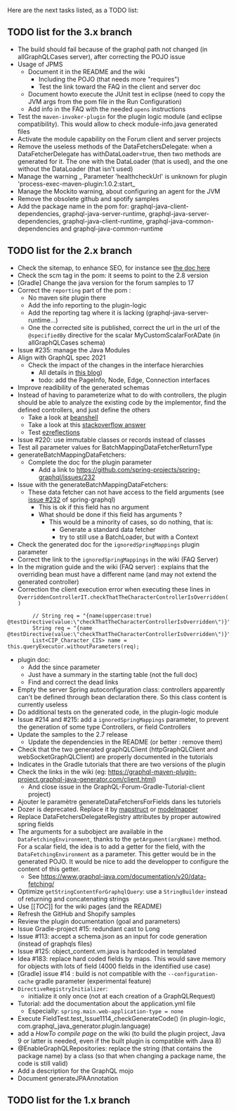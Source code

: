 Here are the next tasks listed, as a TODO list:

## TODO list for the 3.x branch
* The build should fail because of the graphql path not changed (in allGraphQLCases server), after correcting the POJO issue
* Usage of JPMS
    * Document it in the README and the wiki
        * Including the POJO (that needs more "requires")
        * Test the link toward the FAQ in the client and server doc
    * Document howto execute the JUnit test in eclipse (need to copy the JVM args from the pom file in the Run Configuration)
    * Add info in the FAQ with the needed `opens` instructions
* Test the `maven-invoker-plugin` for the plugin logic module (and eclipse compatibility). This would allow to check module-info.java generated files
* Activate the module capability on the Forum client and server projects
* Remove the useless methods of the DataFetchersDelegate: when a DataFetcherDelegate has withDataLoader=true, then two methods are generated for it. The one with the DataLoader (that is used), and the one without the DataLoader (that isn't used)
* Manage the warning _ Parameter 'healthcheckUrl' is unknown for plugin 'process-exec-maven-plugin:1.0.2:start_
* Manage the Mockito warning, about configuring an agent for the JVM
* Remove the obsolete github and spotify samples
* Add the package name in the pom for: graphql-java-client-dependencies, graphql-java-server-runtime, graphql-java-server-dependencies, graphql-java-client-runtime, graphql-java-common-dependencies and graphql-java-common-runtime

## TODO list for the 2.x branch
* Check the sitemap, to enhance SEO, for instance see [the doc here](https://www.sitew.com/Comment-optimiser-son-referencement/sitemap)
* Check the scm tag in the pom: it seems to point to the 2.8 version
* [Gradle] Change the java version for the forum samples to 17
* Correct the `reporting` part of the pom :
    * No maven site plugin there
    * Add the info reporting to the plugin-logic
    * Add the reporting tag where it is lacking (graphql-java-server-runtime...)
    * One the corrected site is published, correct the url in the url of the `@specifiedBy` directive for the scalar MyCustomScalarForADate (in allGraphQLCases schema)
* Issue #235: manage the Java Modules
* Align with GraphQL spec 2021
    * Check the impact of the changes in the interface hierarchies
        * All details in [this blog](https://dev.to/mikemarcacci/intermediate-interfaces-generic-utility-types-in-graphql-50e8))
        * todo: add the PageInfo, Node, Edge, Connection interfaces
* Improve readibility of the generated schemas
* Instead of having to parameterize what to do with controllers, the plugin should be able to analyze the existing code by the implementor, find the defined controllers, and just define the others
    * Take a look at [beanshell](https://github.com/beanshell/beanshell)
    * Take a look at this [stackoverflow answer](https://stackoverflow.com/a/36221056/5056068)
    * Test [ezreflections](https://github.com/salimm/ezreflections)
* Issue #220: use immutable classes or records instead of classes
* Test all parameter values for BatchMappingDataFetcherReturnType
* generateBatchMappingDataFetchers:
    * Complete the doc for the plugin parameter
        * Add a link to https://github.com/spring-projects/spring-graphql/issues/232
* Issue with the generateBatchMappingDataFetchers:
    * These data fetcher can not have access to the field arguments (see [issue #232](https://github.com/spring-projects/spring-graphql/issues/232) of spring-graphql)
        * This is ok if this field has no argument
        * What should be done if this field has arguments ?
            * This would be a minority of cases, so do nothing, that is: 
                * Generate a standard data fetcher
                * try to still use a BatchLoader, but with a Context 
* Check the generated doc for the `ignoredSpringMappings` plugin parameter
* Correct the link to the `ignoredSpringMappings` in the wiki (FAQ Server)
* In the migration guide and the wiki (FAQ server) : explains that the overriding bean must have a different name (and may not extend the generated controller)
* Correction the client execution error when executing these lines in `OverriddenControllerIT.checkThatTheCharacterControllerIsOverridden()`
```
		// String req = "{name(uppercase:true) @testDirective(value:\"checkThatTheCharacterControllerIsOverridden\")}";
		String req = "{name @testDirective(value:\"checkThatTheCharacterControllerIsOverridden\")}";
		List<CIP_Character_CIS> name = this.queryExecutor.withoutParameters(req);
```
* plugin doc:
    * Add the since parameter
    * Just have a summary in the starting table (not the full doc)
    * Find and correct the dead links
* Empty the server Spring autoconfiguration class: controllers apparently can't be defined through bean declaration there. So this class content is currently useless
* Do additional tests on the generated code, in the plugin-logic module
* Issue #214 and #215: add a `ignoredSpringMappings` parameter, to prevent the generation of some type Controllers, or field Controllers
* Update the samples to the 2.7 release
    * Update the dependencies in the README (or better : remove them)
* Check that the two generated graphQLClient (httpGraphQLClient and webSocketGraphQLClient) are properly documented in the tutorials
* Indicates in the Gradle tutorials that there are two versions of the plugin
* Check the links in the wiki (eg: https://graphql-maven-plugin-project.graphql-java-generator.com/client.html)
    * And close issue in the GraphQL-Forum-Gradle-Tutorial-client project)
* Ajouter le paramètre generateDataFetchersForFields dans les tutoriels
* Dozer is deprecated. Replace it by [mapstruct](https://github.com/mapstruct/mapstruct) or [modelmapper](https://github.com/modelmapper/modelmapper)
* Replace DataFetchersDelegateRegistry attributes by proper autowired spring fields
* The arguments for a subobject are available in the `DataFetchingEnvironment`, thanks to the `getArgument(argName)` method. For a scalar field, the idea is to add a getter for the field, with the `DataFetchingEnvironment` as a parameter. This getter would be in the generated POJO. It would be nice to add the developper to configure the content of this getter.
    * See https://www.graphql-java.com/documentation/v20/data-fetching/
* Optimize `getStringContentForGraphqlQuery`: use a `StringBuilder` instead of returning and concatenating strings
* Use [[_TOC_]] for the wiki pages (and the README)
* Refresh the GitHub and Shopify samples
* Review the plugin documentation (goal and parameters)
* Issue Gradle-project #15: redundant cast to Long 
* Issue #113: accept a schema.json as an input for code generation (instead of graphqls files)
* Issue #125: object_content.vm.java is hardcoded in templated
* Idea #183: replace hard coded fields by maps. This would save memory for objects with lots of field (4000 fields in the identified use case)
* [Gradle] issue #14 : build is not compatible with the `--configuration-cache` gradle parameter (experimental feature)
* `DirectiveRegistryInitializer`:
    * initialize it only once (not at each creation of a GraphQLRequest)
* Tutorial: add the documentation about the application.yml file
    * Especially: `spring.main.web-application-type = none`
* Execute FieldTest.test_Issue1114_checkGenerateCode() (in plugin-logic, com.graphql_java_generator.plugin.language)
* add a _HowTo compile page_ on the wiki (to build the plugin project, Java 9 or latter is needed, even if the built plugin is compatible with Java 8)
* @EnableGraphQLRepositories: replace the string (that contains the package name) by a class (so that when changing a package name, the code is still valid)
* Add a description for the GraphQL mojo
* Document generateJPAAnnotation 


## TODO list for the 1.x branch
